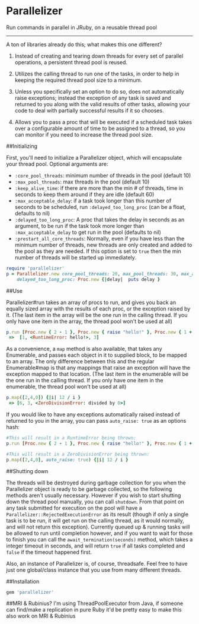 Parallelizer
============

Run commands in parallel in JRuby, on a reusable thread pool

-----

A ton of libraries already do this; what makes this one different?

1) Instead of creating and tearing down threads for every set of parallel operations, a persistent thread pool is reused.

2) Utilizes the calling thread to run one of the tasks, in order to help in keeping the required thread pool size to a minimum.

3) Unless you specifically set an option to do so, does not automatically raise exceptions; instead the exception of any task is saved and returned to you along with the valid results of other tasks, allowing your code to deal with partially successful results if it so chooses. 

4) Allows you to pass a proc that will be executed if a scheduled task takes over a configurable amount of time to be assigned to a thread, so you can monitor if you need to increase the thread pool size.

##Initializing

First, you'll need to initialize a Parallelizer object, which will encapsulate your thread pool. Optional arguments are:
- `:core_pool_threads`: minimum number of threads in the pool (default 10)
- `:max_pool_threads`: max threads in the pool (default 10)
- `:keep_alive_time`: if there are more than the min # of threads, time in seconds to keep them around if they are idle (default 60)
- `:max_acceptable_delay`: if a task took longer than this number of seconds to be scheduled, run `:delayed_too_long_proc` (can be a float, defaults to nil)
- `:delayed_too_long_proc`: A proc that takes the delay in seconds as an argument, to be run if the task took more longer than `:max_acceptable_delay` to get run in the pool (defaults to nil)
- `:prestart_all_core_threads`: Normally, even if you have less than the minimum number of threads, new threads are only created and added to the pool as they are needed. If this option is set to `true` then the min number of threads will be started up immediately.

```ruby
require 'parallelizer'
p = Parallelizer.new core_pool_threads: 20, max_pool_threads: 30, max_acceptable_delay: 0.75, 
    delayed_too_long_proc: Proc.new {|delay|  puts delay }
```

##Use

Parallelizer#run takes an array of procs to run, and gives you back an equally sized array with the results of each proc, or the exception raised by it. (The last item in the array will be the one run in the calling thread. If you only have one item in the array, the thread pool won't be used at all)

```ruby
p.run [Proc.new { 2 - 1 }, Proc.new { raise "hello!" }, Proc.new { 1 + 2 }]
 =>  [1, <RuntimeError: hello!>, 3]
```

As a convenience, a `map` method is also available, that takes any Enumerable, and passes each object in it to supplied block, to be mapped to an array. The only difference between this and the regular Enumerable#map is that any mappings that raise an exception will have the exception mapped to that location. (The last item in the enumerable will be the one run in the calling thread. If you only have one item in the enumerable, the thread pool won't be used at all)

```ruby
p.map([2,4,0]) {|i| 12 / i }
 => [6, 3, <ZeroDivisionError: divided by 0>]
```

If you would like to have any exceptions automatically raised instead of returned to you in the array, you can pass `auto_raise: true` as an options hash:
```ruby
#This will result in a RuntimeError being thrown:
p.run [Proc.new { 2 - 1 }, Proc.new { raise "hello!" }, Proc.new { 1 + 2 }], auto_raise: true

#This will result in a ZeroDivisionError being thrown:
p.map([2,4,0], auto_raise: true) {|i| 12 / i }
```


##Shutting down

The threads will be destroyed during garbage collection for you when the Parallelizer object is ready to be garbage collected, so the following methods aren't usually necessary. However if you wish to start shutting down the thread pool manually, you can call `shutdown`. From that point on any task submitted for execution on the pool will have a `Parallelizer::RejectedExecutionError` as its result (though if only a single task is to be run, it will get run on the calling thread, as it would normally, and will not return this exception). Currently queued up & running tasks will be allowed to run until completion however, and if you want to wait for those to finish you can call the `await_termination(seconds)` method, which takes a integer timeout in seconds, and will return `true` if all tasks completed and `false` if the timeout happened first.


Also, an instance of Parallelizer is, of course, threadsafe. Feel free to have just one global/class instance that you use from many different threads.

##Installation
```ruby
gem 'parallelizer'
```

##MRI & Rubinius?
I'm using ThreadPoolExecutor from Java, if someone can find/make a replication in pure Ruby it'd be pretty easy to make this also work on MRI & Rubinius
